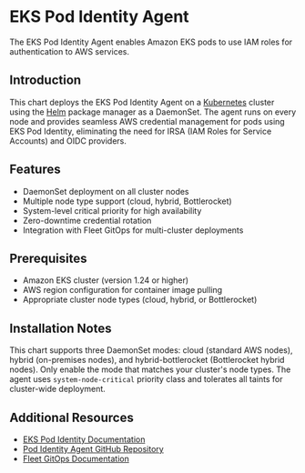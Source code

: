 # EKS Pod Identity Agent

The EKS Pod Identity Agent enables Amazon EKS pods to use IAM roles for authentication to AWS services.

## Introduction

This chart deploys the EKS Pod Identity Agent on a [Kubernetes](http://kubernetes.io) cluster using the [Helm](https://helm.sh) package manager as a DaemonSet. The agent runs on every node and provides seamless AWS credential management for pods using EKS Pod Identity, eliminating the need for IRSA (IAM Roles for Service Accounts) and OIDC providers.

## Features

- DaemonSet deployment on all cluster nodes
- Multiple node type support (cloud, hybrid, Bottlerocket)
- System-level critical priority for high availability
- Zero-downtime credential rotation
- Integration with Fleet GitOps for multi-cluster deployments

## Prerequisites

- Amazon EKS cluster (version 1.24 or higher)
- AWS region configuration for container image pulling
- Appropriate cluster node types (cloud, hybrid, or Bottlerocket)

## Installation Notes

This chart supports three DaemonSet modes: cloud (standard AWS nodes), hybrid (on-premises nodes), and hybrid-bottlerocket (Bottlerocket hybrid nodes). Only enable the mode that matches your cluster's node types. The agent uses `system-node-critical` priority class and tolerates all taints for cluster-wide deployment.

## Additional Resources

- [EKS Pod Identity Documentation](https://docs.aws.amazon.com/eks/latest/userguide/pod-identities.html)
- [Pod Identity Agent GitHub Repository](https://github.com/aws/eks-pod-identity-agent)
- [Fleet GitOps Documentation](https://fleet.rancher.io/)
